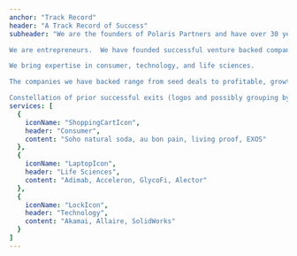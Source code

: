 ```yaml
---
anchor: "Track Record"
header: "A Track Record of Success"
subheader: "We are the founders of Polaris Partners and have over 30 years of venture capital and private equity experience.

We are entrepreneurs.  We have founded successful venture backed companies. [link “companies” to websites] (Living Proof, Icelandic Provisions, Sarah Flint

We bring expertise in consumer, technology, and life sciences.

The companies we have backed range from seed deals to profitable, growth stage companies.

Constellation of prior successful exits (logos and possibly grouping by exit value):"
services: [
  {
    iconName: "ShoppingCartIcon",
    header: "Consumer",
    content: "Soho natural soda, au bon pain, living proof, EXOS"
  },
  {
    iconName: "LaptopIcon",
    header: "Life Sciences",
    content: "Adimab, Acceleron, GlycoFi, Alector"
  },
  {
    iconName: "LockIcon",
    header: "Technology",
    content: "Akamai, Allaire, SolidWorks"
  }
]
---
```

